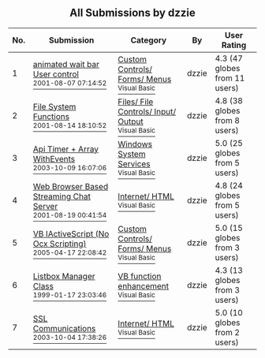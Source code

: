 ﻿<div align="center">

## All Submissions by dzzie

</div>

No.  | Submission | Category | By   | User Rating
---- | ---------- | -------- | ---- | -----------
1 | [animated wait bar User control<br /><sup>2001-08-07 07:14:52</sup>](https://github.com/Planet-Source-Code/dzzie-animated-wait-bar-user-control__1-26754) | [Custom Controls/ Forms/  Menus<br /><sup>Visual Basic</sup>](../ByCategory/custom-controls-forms-menus__1-4.md) | dzzie | 4.3 (47 globes from 11 users)
2 | [File System Functions<br /><sup>2001-08-14 18:10:52</sup>](https://github.com/Planet-Source-Code/dzzie-file-system-functions__1-26475) | [Files/ File Controls/ Input/ Output<br /><sup>Visual Basic</sup>](../ByCategory/files-file-controls-input-output__1-3.md) | dzzie | 4.8 (38 globes from 8 users)
3 | [Api Timer \+ Array WithEvents<br /><sup>2003-10-09 16:07:06</sup>](https://github.com/Planet-Source-Code/dzzie-api-timer-array-withevents__1-49263) | [Windows System Services<br /><sup>Visual Basic</sup>](../ByCategory/windows-system-services__1-35.md) | dzzie | 5.0 (25 globes from 5 users)
4 | [Web Browser Based Streaming Chat Server<br /><sup>2001-08-19 00:41:54</sup>](https://github.com/Planet-Source-Code/dzzie-web-browser-based-streaming-chat-server__1-27129) | [Internet/ HTML<br /><sup>Visual Basic</sup>](../ByCategory/internet-html__1-34.md) | dzzie | 4.8 (24 globes from 5 users)
5 | [VB IActiveScript \(No Ocx Scripting\)<br /><sup>2005-04-17 22:08:42</sup>](https://github.com/Planet-Source-Code/dzzie-vb-iactivescript-no-ocx-scripting__1-50302) | [Custom Controls/ Forms/  Menus<br /><sup>Visual Basic</sup>](../ByCategory/custom-controls-forms-menus__1-4.md) | dzzie | 5.0 (15 globes from 3 users)
6 | [Listbox Manager Class<br /><sup>1999-01-17 23:03:46</sup>](https://github.com/Planet-Source-Code/dzzie-listbox-manager-class__1-43497) | [VB function enhancement<br /><sup>Visual Basic</sup>](../ByCategory/vb-function-enhancement__1-25.md) | dzzie | 4.3 (13 globes from 3 users)
7 | [SSL Communications<br /><sup>2003-10-04 17:38:26</sup>](https://github.com/Planet-Source-Code/dzzie-ssl-communications__1-49139) | [Internet/ HTML<br /><sup>Visual Basic</sup>](../ByCategory/internet-html__1-34.md) | dzzie | 5.0 (10 globes from 2 users)
